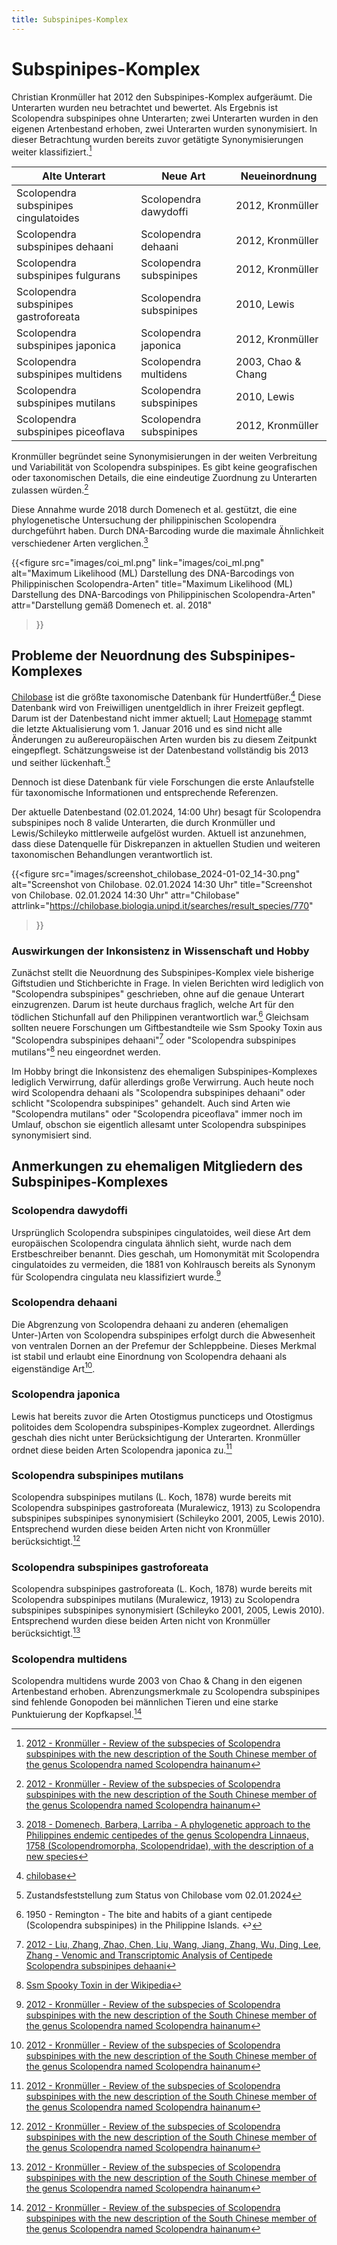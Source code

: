 ```yaml
---
title: Subspinipes-Komplex
---
```


# Subspinipes-Komplex

Christian Kronmüller hat 2012 den Subspinipes-Komplex aufgeräumt. Die Unterarten wurden neu betrachtet und bewertet. Als Ergebnis ist Scolopendra subspinipes ohne Unterarten; zwei Unterarten wurden in den eigenen Artenbestand erhoben, zwei Unterarten wurden synonymisiert. In dieser Betrachtung wurden bereits zuvor getätigte Synonymisierungen weiter klassifiziert.[^2012-kronmüller]

| Alte Unterart | Neue Art | Neueinordnung |
| --- | --- | --- |  
| Scolopendra subspinipes cingulatoides | Scolopendra dawydoffi | 2012, Kronmüller | 
| Scolopendra subspinipes dehaani | Scolopendra dehaani | 2012, Kronmüller |
| Scolopendra subspinipes fulgurans | Scolopendra subspinipes | 2012, Kronmüller |
| Scolopendra subspinipes gastroforeata | Scolopendra subspinipes | 2010, Lewis |
| Scolopendra subspinipes japonica | Scolopendra japonica | 2012, Kronmüller |
| Scolopendra subspinipes multidens | Scolopendra multidens | 2003, Chao & Chang |
| Scolopendra subspinipes mutilans | Scolopendra subspinipes | 2010, Lewis |
| Scolopendra subspinipes piceoflava | Scolopendra subspinipes | 2012, Kronmüller | 


Kronmüller begründet seine Synonymisierungen in der weiten Verbreitung und Variabilität von Scolopendra subspinipes. Es gibt keine geografischen oder taxonomischen Details, die eine eindeutige Zuordnung zu Unterarten zulassen würden.[^2012-kronmüller]

Diese Annahme wurde 2018 durch Domenech et al. gestützt, die eine phylogenetische Untersuchung der philippinischen Scolopendra durchgeführt haben. Durch DNA-Barcoding wurde die maximale Ähnlichkeit verschiedener Arten verglichen.[^2018-domenech]

{{<figure
    src="images/coi_ml.png"
    link="images/coi_ml.png"
    alt="Maximum Likelihood (ML) Darstellung des DNA-Barcodings von Philippinischen Scolopendra-Arten"
    title="Maximum Likelihood (ML) Darstellung des DNA-Barcodings von Philippinischen Scolopendra-Arten"
    attr="Darstellung gemäß Domenech et. al. 2018"
>}}


## Probleme der Neuordnung des Subspinipes-Komplexes

[Chilobase](https://chilobase.biologia.unipd.it/) ist die größte taxonomische Datenbank für Hundertfüßer.[^chilobase] Diese Datenbank wird von Freiwilligen unentgeldlich in ihrer Freizeit gepflegt. Darum ist der Datenbestand nicht immer aktuell; Laut [Homepage](https://chilobase.biologia.unipd.it/pages/about-chilobase) stammt die letzte Aktualisierung vom 1. Januar 2016 und es sind nicht alle Änderungen zu außereuropäischen Arten wurden bis zu diesem Zeitpunkt eingepflegt. Schätzungsweise ist der Datenbestand vollständig bis 2013 und seither lückenhaft.[^chilobase-snapshot] 

Dennoch ist diese Datenbank für viele Forschungen die erste Anlaufstelle für taxonomische Informationen und entsprechende Referenzen.

Der aktuelle Datenbestand (02.01.2024, 14:00 Uhr) besagt für Scolopendra subspinipes noch 8 valide Unterarten, die durch Kronmüller und Lewis/Schileyko mittlerweile aufgelöst wurden. Aktuell ist anzunehmen, dass diese Datenquelle für Diskrepanzen in aktuellen Studien und weiteren taxonomischen Behandlungen verantwortlich ist.

{{<figure
    src="images/screenshot_chilobase_2024-01-02_14-30.png"
    alt="Screenshot von Chilobase. 02.01.2024 14:30 Uhr"
    title="Screenshot von Chilobase. 02.01.2024 14:30 Uhr"
    attr="Chilobase"
    attrlink="https://chilobase.biologia.unipd.it/searches/result_species/770"
>}}

### Auswirkungen der Inkonsistenz in Wissenschaft und Hobby

Zunächst stellt die Neuordnung des Subspinipes-Komplex viele bisherige Giftstudien und Stichberichte in Frage. In vielen Berichten wird lediglich von "Scolopendra subspinipes" geschrieben, ohne auf die genaue Unterart einzugrenzen. Darum ist heute durchaus fraglich, welche Art für den tödlichen Stichunfall auf den Philippinen verantwortlich war.[^1950-remington] Gleichsam sollten neuere Forschungen um Giftbestandteile wie Ssm Spooky Toxin aus "Scolopendra subspinipes dehaani"[^fn-2012-liu] oder "Scolopendra subspinipes mutilans"[^ssm-spooky-toxin] neu eingeordnet werden.

Im Hobby bringt die Inkonsistenz des ehemaligen Subspinipes-Komplexes lediglich Verwirrung, dafür allerdings große Verwirrung. Auch heute noch wird Scolopendra dehaani als "Scolopendra subspinipes dehaani" oder schlicht "Scolopendra subspinipes" gehandelt. Auch sind Arten wie "Scolopendra mutilans" oder "Scolopendra piceoflava" immer noch im Umlauf, obschon sie eigentlich allesamt unter Scolopendra subspinipes synonymisiert sind.

## Anmerkungen zu ehemaligen Mitgliedern des Subspinipes-Komplexes

### Scolopendra dawydoffi

Ursprünglich Scolopendra subspinipes cingulatoides, weil diese Art dem europäischen Scolopendra cingulata ähnlich sieht, wurde nach dem Erstbeschreiber benannt. Dies geschah, um Homonymität mit Scolopendra cingulatoides zu vermeiden, die 1881 von Kohlrausch bereits als Synonym für Scolopendra cingulata neu klassifiziert wurde.[^2012-kronmüller]

### Scolopendra dehaani

Die Abgrenzung von Scolopendra dehaani zu anderen (ehemaligen Unter-)Arten von Scolopendra subspinipes erfolgt durch die Abwesenheit von ventralen Dornen an der Prefemur der Schleppbeine. Dieses Merkmal ist stabil und erlaubt eine Einordnung von Scolopendra dehaani als eigenständige Art[^2012-kronmüller]. 

### Scolopendra japonica

Lewis hat bereits zuvor die Arten Otostigmus puncticeps und Otostigmus politoides dem Scolopendra subspinipes-Komplex zugeordnet. Allerdings geschah dies nicht unter Berücksichtigung der Unterarten. Kronmüller ordnet diese beiden Arten Scolopendra japonica zu.[^2012-kronmüller]


### Scolopendra subspinipes mutilans

Scolopendra subspinipes mutilans (L. Koch, 1878) wurde bereits mit Scolopendra subspinipes gastroforeata (Muralewicz, 1913) zu Scolopendra subspinipes subspinipes synonymisiert (Schileyko 2001, 2005, Lewis 2010). Entsprechend wurden diese beiden Arten nicht von Kronmüller berücksichtigt.[^2012-kronmüller]

### Scolopendra subspinipes gastroforeata

Scolopendra subspinipes gastroforeata (L. Koch, 1878) wurde bereits mit Scolopendra subspinipes mutilans (Muralewicz, 1913) zu Scolopendra subspinipes subspinipes synonymisiert (Schileyko 2001, 2005, Lewis 2010). Entsprechend wurden diese beiden Arten nicht von Kronmüller berücksichtigt.[^2012-kronmüller]

### Scolopendra multidens

Scolopendra multidens wurde 2003 von Chao & Chang in den eigenen Artenbestand erhoben. Abrenzungsmerkmale zu Scolopendra subspinipes sind fehlende Gonopoden bei männlichen Tieren und eine starke Punktuierung der Kopfkapsel.[^2012-kronmüller]


[^2012-kronmüller]: [2012 - Kronmüller - Review of the subspecies of Scolopendra subspinipes with the new description of the South Chinese member of the genus Scolopendra named Scolopendra hainanum](https://www.researchgate.net/publication/259752848_Review_of_the_subspecies_of_Scolopendra_subspinipes_Leach_1815_with_the_new_description_of_the_South_Chinese_member_of_the_genus_Scolopendra_Linnaeus_1758_named_Scolopendra_hainanum_spec_nov_Myriapoda)

[^2018-domenech]: [2018 - Domenech, Barbera, Larriba - A phylogenetic approach to the Philippines endemic centipedes of the genus Scolopendra Linnaeus, 1758 (Scolopendromorpha, Scolopendridae), with the description of a new species](https://www.researchgate.net/publication/327846355_A_phylogenetic_approach_to_the_Philippines_endemic_centipedes_of_the_genus_Scolopendra_Linnaeus_1758_Scolopendromorpha_Scolopendridae_with_the_description_of_a_new_species)

[^chilobase]: [chilobase](https://chilobase.biologia.unipd.it/)

[^chilobase-snapshot]: Zustandsfeststellung zum Status von Chilobase vom 02.01.2024

[^1950-remington]: 1950 - Remington - The bite and habits of a giant centipede (Scolopendra subspinipes) in the Philippine Islands. ↩︎

[^fn-2012-liu]: [2012 - Liu, Zhang, Zhao, Chen, Liu, Wang, Jiang, Zhang, Wu, Ding, Lee, Zhang - Venomic and Transcriptomic Analysis of Centipede Scolopendra subspinipes dehaani](https://pubs.acs.org/doi/10.1021/pr300881d)

[^ssm-spooky-toxin]: [Ssm Spooky Toxin in der Wikipedia](https://en.wikipedia.org/wiki/Ssm_spooky_toxin)